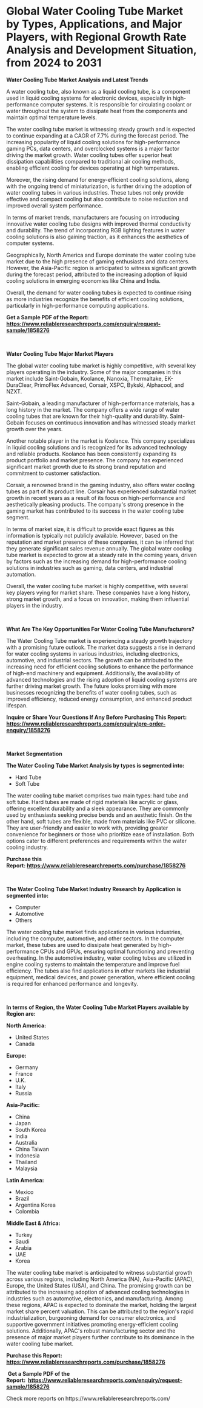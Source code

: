 <p><h1>Global Water Cooling Tube Market by Types, Applications, and Major Players, with Regional Growth Rate Analysis and Development Situation, from 2024 to 2031</h1></p><p><strong>Water Cooling Tube Market Analysis and Latest Trends</strong></p>
<p><p>A water cooling tube, also known as a liquid cooling tube, is a component used in liquid cooling systems for electronic devices, especially in high-performance computer systems. It is responsible for circulating coolant or water throughout the system to dissipate heat from the components and maintain optimal temperature levels.</p><p>The water cooling tube market is witnessing steady growth and is expected to continue expanding at a CAGR of 7.7% during the forecast period. The increasing popularity of liquid cooling solutions for high-performance gaming PCs, data centers, and overclocked systems is a major factor driving the market growth. Water cooling tubes offer superior heat dissipation capabilities compared to traditional air cooling methods, enabling efficient cooling for devices operating at high temperatures.</p><p>Moreover, the rising demand for energy-efficient cooling solutions, along with the ongoing trend of miniaturization, is further driving the adoption of water cooling tubes in various industries. These tubes not only provide effective and compact cooling but also contribute to noise reduction and improved overall system performance.</p><p>In terms of market trends, manufacturers are focusing on introducing innovative water cooling tube designs with improved thermal conductivity and durability. The trend of incorporating RGB lighting features in water cooling solutions is also gaining traction, as it enhances the aesthetics of computer systems.</p><p>Geographically, North America and Europe dominate the water cooling tube market due to the high presence of gaming enthusiasts and data centers. However, the Asia-Pacific region is anticipated to witness significant growth during the forecast period, attributed to the increasing adoption of liquid cooling solutions in emerging economies like China and India.</p><p>Overall, the demand for water cooling tubes is expected to continue rising as more industries recognize the benefits of efficient cooling solutions, particularly in high-performance computing applications.</p></p>
<p><strong>Get a Sample PDF of the Report:&nbsp; <a href="https://www.reliableresearchreports.com/enquiry/request-sample/1858276">https://www.reliableresearchreports.com/enquiry/request-sample/1858276</a></strong></p>
<p>&nbsp;</p>
<p><strong>Water Cooling Tube Major Market Players</strong></p>
<p><p>The global water cooling tube market is highly competitive, with several key players operating in the industry. Some of the major companies in this market include Saint-Gobain, Koolance, Nanoxia, Thermaltake, EK-DuraClear, PrimoFlex Advanced, Corsair, XSPC, Bykski, Alphacool, and NZXT.</p><p>Saint-Gobain, a leading manufacturer of high-performance materials, has a long history in the market. The company offers a wide range of water cooling tubes that are known for their high-quality and durability. Saint-Gobain focuses on continuous innovation and has witnessed steady market growth over the years.</p><p>Another notable player in the market is Koolance. This company specializes in liquid cooling solutions and is recognized for its advanced technology and reliable products. Koolance has been consistently expanding its product portfolio and market presence. The company has experienced significant market growth due to its strong brand reputation and commitment to customer satisfaction.</p><p>Corsair, a renowned brand in the gaming industry, also offers water cooling tubes as part of its product line. Corsair has experienced substantial market growth in recent years as a result of its focus on high-performance and aesthetically pleasing products. The company's strong presence in the gaming market has contributed to its success in the water cooling tube segment.</p><p>In terms of market size, it is difficult to provide exact figures as this information is typically not publicly available. However, based on the reputation and market presence of these companies, it can be inferred that they generate significant sales revenue annually. The global water cooling tube market is expected to grow at a steady rate in the coming years, driven by factors such as the increasing demand for high-performance cooling solutions in industries such as gaming, data centers, and industrial automation.</p><p>Overall, the water cooling tube market is highly competitive, with several key players vying for market share. These companies have a long history, strong market growth, and a focus on innovation, making them influential players in the industry.</p></p>
<p>&nbsp;</p>
<p><strong>What Are The Key Opportunities For Water Cooling Tube Manufacturers?</strong></p>
<p><p>The Water Cooling Tube market is experiencing a steady growth trajectory with a promising future outlook. The market data suggests a rise in demand for water cooling systems in various industries, including electronics, automotive, and industrial sectors. The growth can be attributed to the increasing need for efficient cooling solutions to enhance the performance of high-end machinery and equipment. Additionally, the availability of advanced technologies and the rising adoption of liquid cooling systems are further driving market growth. The future looks promising with more businesses recognizing the benefits of water cooling tubes, such as improved efficiency, reduced energy consumption, and enhanced product lifespan.</p></p>
<p><strong>Inquire or Share Your Questions If Any Before Purchasing This Report: <a href="https://www.reliableresearchreports.com/enquiry/pre-order-enquiry/1858276">https://www.reliableresearchreports.com/enquiry/pre-order-enquiry/1858276</a></strong></p>
<p>&nbsp;</p>
<p><strong>Market Segmentation</strong></p>
<p><strong>The Water Cooling Tube Market Analysis by types is segmented into:</strong></p>
<p><ul><li>Hard Tube</li><li>Soft Tube</li></ul></p>
<p><p>The water cooling tube market comprises two main types: hard tube and soft tube. Hard tubes are made of rigid materials like acrylic or glass, offering excellent durability and a sleek appearance. They are commonly used by enthusiasts seeking precise bends and an aesthetic finish. On the other hand, soft tubes are flexible, made from materials like PVC or silicone. They are user-friendly and easier to work with, providing greater convenience for beginners or those who prioritize ease of installation. Both options cater to different preferences and requirements within the water cooling industry.</p></p>
<p><strong>Purchase this Report:&nbsp;<a href="https://www.reliableresearchreports.com/purchase/1858276">https://www.reliableresearchreports.com/purchase/1858276</a></strong></p>
<p>&nbsp;</p>
<p><strong>The Water Cooling Tube Market Industry Research by Application is segmented into:</strong></p>
<p><ul><li>Computer</li><li>Automotive</li><li>Others</li></ul></p>
<p><p>The water cooling tube market finds applications in various industries, including the computer, automotive, and other sectors. In the computer market, these tubes are used to dissipate heat generated by high-performance CPUs and GPUs, ensuring optimal functioning and preventing overheating. In the automotive industry, water cooling tubes are utilized in engine cooling systems to maintain the temperature and improve fuel efficiency. The tubes also find applications in other markets like industrial equipment, medical devices, and power generation, where efficient cooling is required for enhanced performance and longevity.</p></p>
<p>&nbsp;</p>
<p><strong>In terms of Region, the Water Cooling Tube Market Players available by Region are:</strong></p>
<p>
    <p> <strong> North America: </strong>
        <ul>
            <li>United States</li>
            <li>Canada</li>
        </ul>
        </p> 
    <p> <strong> Europe: </strong>
        <ul>
            <li>Germany</li>
            <li>France</li>
            <li>U.K.</li>
            <li>Italy</li>
            <li>Russia</li>
        </ul>
        </p> 
    <p> <strong> Asia-Pacific: </strong>
        <ul>
            <li>China</li>
            <li>Japan</li>
            <li>South Korea</li>
            <li>India</li>
            <li>Australia</li>
            <li>China Taiwan</li>
            <li>Indonesia</li>
            <li>Thailand</li>
            <li>Malaysia</li>
        </ul>
        </p> 
    <p> <strong> Latin America: </strong>
        <ul>
            <li>Mexico</li>
            <li>Brazil</li>
            <li>Argentina Korea</li>
            <li>Colombia</li>
        </ul>
        </p> 
    <p> <strong> Middle East & Africa: </strong>
        <ul>
            <li>Turkey</li>
            <li>Saudi</li>
            <li>Arabia</li>
            <li>UAE</li>
            <li>Korea</li>
        </ul>
    </p>
    </p>
<p><p>The water cooling tube market is anticipated to witness substantial growth across various regions, including North America (NA), Asia-Pacific (APAC), Europe, the United States (USA), and China. The promising growth can be attributed to the increasing adoption of advanced cooling technologies in industries such as automotive, electronics, and manufacturing. Among these regions, APAC is expected to dominate the market, holding the largest market share percent valuation. This can be attributed to the region's rapid industrialization, burgeoning demand for consumer electronics, and supportive government initiatives promoting energy-efficient cooling solutions. Additionally, APAC's robust manufacturing sector and the presence of major market players further contribute to its dominance in the water cooling tube market.</p></p>
<p><strong>Purchase this Report: <a href="https://www.reliableresearchreports.com/purchase/1858276">https://www.reliableresearchreports.com/purchase/1858276</a></strong></p>
<p>&nbsp;<strong>Get a Sample PDF of the Report:&nbsp;&nbsp;<a href="https://www.reliableresearchreports.com/enquiry/request-sample/1858276">https://www.reliableresearchreports.com/enquiry/request-sample/1858276</a></strong></p>
<p><strong></strong></p>
<p>Check more reports on https://www.reliableresearchreports.com/</p>
